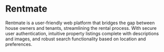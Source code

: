 # Rentmate
 Rentmate is a user-friendly web platform that bridges the gap between house owners and tenants, streamlining the rental process. With secure user authentication, intuitive property listings complete with descriptions and images, and robust search functionality based on location and preferences.
